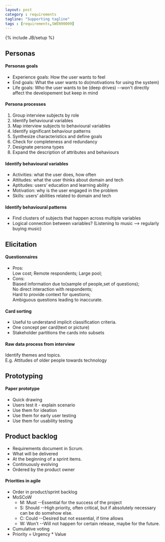 ```yaml
---
layout: post
category : requirements
tagline: "Supporting tagline"
tags : [requirements,SWEN90009]
---
```

{% include JB/setup %}

## Personas

#### Personas goals 
* Experience goals: How the user wants to feel
* End goals: What the user wants to do(motivations for using the system)
* Life goals: Who the user wants to be (deep drives) --won't directly affect the developement but keep in mind

#### Persona processes
1. Group interview subjects by role
2. Identify behavioural variables
3. Map interview subjects to behavioural variables
4. Identify significant behaviour patterns
5. Synthesize characteristics and define goals
6. Check for completeness and redundancy
7. Designate persona types
8. Expand the description of attributes and behaviours

#### Identify behavioural variables
* Activities: what the user does, how often
* Attitudes: what the user thinks about domain and tech
* Aptitudes: users’ education and learning ability
* Motivation: why is the user engaged in the problem
* Skills: users’ abilities related to domain and tech

#### Identify behavioural patterns
* Find clusters of subjects that happen across multiple variables
* Logical connection between variables? (Listening to music --> regularly buying music)

## Elicitation

#### Questionnaires
* Pros:   
Low cost; Remote respondents; Large pool;
* Cons:   
Biased information due to(sample of people,set of questions);   
No direct interaction with respondents;   
Hard to provide context for questions;   
Ambiguous questions leading to inaccurate.

#### Card sorting
* Useful to understand implicit classification criteria.
* One concept per card(text or picture)
* Stakeholder partitions the cards into subsets

#### Raw data process from interview
Identify themes and topics.  
E.g. Attitudes of older people towards technology

## Prototyping

#### Paper prototype
* Quick drawing
* Users test it - explain scenario
* Use them for ideation
* Use them for early user testing
* Use them for usability testing

## Product backlog
* Requirements document in Scrum.
* What will be delivered
* At the beginning of a sprint items.
* Continuously evolving
* Ordered by the product owner

#### Priorities in agile
* Order in product/sprint backlog
* MoSCoW
    - M: Must --Essential for the success of the project
    - S: Should --High priority, often critical, but if absolutely necessary can be do somehow else.
    - C: Could --Desired but not essential, if time allows
    - W: Won't --Will not happen for certain release, maybe for the future.
* Cumulative voting
* Priority = Urgency * Value
